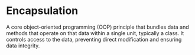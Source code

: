 # Encapsulation
A core object-oriented programming (OOP) principle that bundles data and methods that operate on that data within a single unit, typically a class. It controls access to the data, preventing direct modification and ensuring data integrity. 
